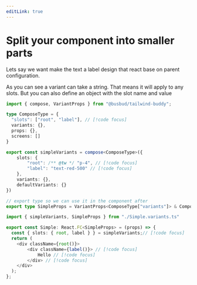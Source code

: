 ```yaml
---
editLink: true
---
```


# Split your component into smaller parts

Lets say we want make the text a label design that react base on parent configuration.

As you can see a variant can take a string. That means it will apply to any slots. But you can also define an object with the slot name and value


```ts [Simple.variants.ts].{4,12-13}
import { compose, VariantProps } from "@busbud/tailwind-buddy";

type ComposeType = {
  "slots": ["root", "label"], // [!code focus]
  variants: {},
  props: {},
  screens: []
}

export const simpleVariants = compose<ComposeType>({
    slots: {
        "root": /** @tw */ "p-4", // [!code focus]
        "label": "text-red-500" // [!code focus]
    },
    variants: {},
    defaultVariants: {}
})

// export type so we can use it in the component after
export type SimpleProps = VariantProps<ComposeType["variants"]> & ComposeType["props"];

```

```ts [Simple.tsx] .{4,7}
import { simpleVariants, SimpleProps } from "./Simple.variants.ts"

export const Simple: React.FC<SimpleProps> = (props) => {
  const { slots: { root, label } } = simpleVariants;// [!code focus]
  return (
    <div className={root()}>
        <div className={label()}> // [!code focus]
            Hello // [!code focus]
        </div> // [!code focus]
    </div>
  );
};
```
